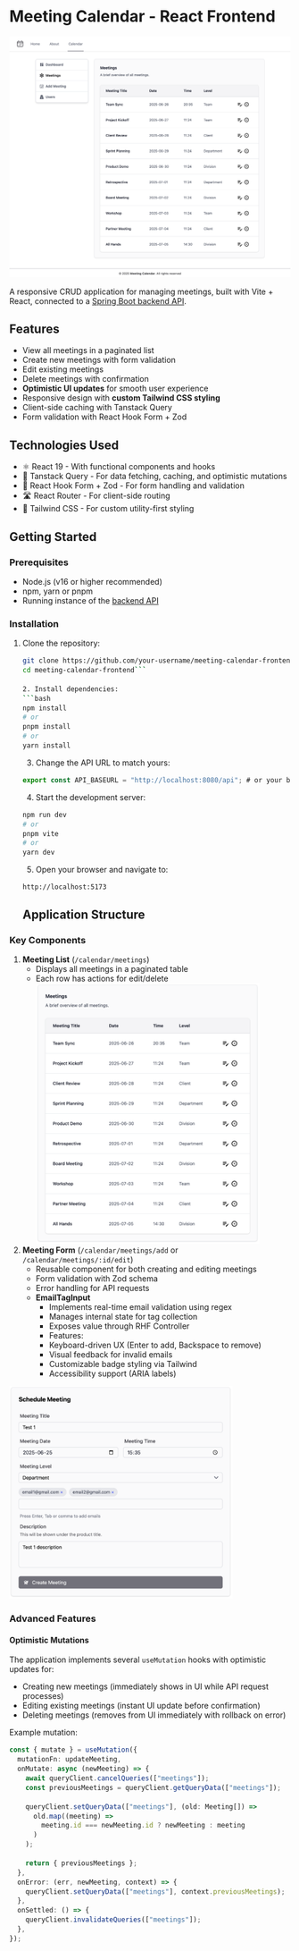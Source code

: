 # Meeting Calendar - React Frontend

<img src="./assets/MeetingsAppOverview.png" alt="App Screenshot" width="600" />

A responsive CRUD application for managing meetings, built with Vite + React, connected to a [Spring Boot backend API](https://github.com/fZ0x539/MeetingCalendarApi).

## Features

- View all meetings in a paginated list
- Create new meetings with form validation
- Edit existing meetings
- Delete meetings with confirmation
- **Optimistic UI updates** for smooth user experience
- Responsive design with **custom Tailwind CSS styling**
- Client-side caching with Tanstack Query
- Form validation with React Hook Form + Zod

## Technologies Used

- ⚛️ React 19 - With functional components and hooks
- 🔄 Tanstack Query - For data fetching, caching, and optimistic mutations
- 📝 React Hook Form + Zod - For form handling and validation
- 🛣️ React Router - For client-side routing
- 🎨 Tailwind CSS - For custom utility-first styling

## Getting Started

### Prerequisites

- Node.js (v16 or higher recommended)
- npm, yarn or pnpm
- Running instance of the [backend API](https://github.com/fZ0x539/MeetingCalendarApi)

### Installation

1. Clone the repository:

   ````bash
   git clone https://github.com/your-username/meeting-calendar-frontend.git
   cd meeting-calendar-frontend```

   2. Install dependencies:
   ```bash
   npm install
   # or
   pnpm install
   # or
   yarn install
   ````

   3. Change the API URL to match yours:

   ```/src/constants.ts
   export const API_BASEURL = "http://localhost:8080/api"; # or your backend URL
   ```

   4. Start the development server:

   ```bash
   npm run dev
   # or
   pnpm vite
   # or
   yarn dev
   ```

   5. Open your browser and navigate to:

   ```
   http://localhost:5173
   ```

   ## Application Structure

### Key Components

1. **Meeting List** (`/calendar/meetings`)
   - Displays all meetings in a paginated table
   - Each row has actions for edit/delete
     <img src="./assets/MeetingsList.png" alt="MeetingsList" width="400" />
2. **Meeting Form** (`/calendar/meetings/add` or `/calendar/meetings/:id/edit`)
   - Reusable component for both creating and editing meetings
   - Form validation with Zod schema
   - Error handling for API requests
   - **EmailTagInput**
     - Implements real-time email validation using regex
     - Manages internal state for tag collection
     - Exposes value through RHF Controller
     - Features:
     - Keyboard-driven UX (Enter to add, Backspace to remove)
     - Visual feedback for invalid emails
     - Customizable badge styling via Tailwind
     - Accessibility support (ARIA labels)
  <img src="./assets/MeetingsForm.png" alt="MeetingsForm" width="400" />

### Advanced Features

#### Optimistic Mutations

The application implements several `useMutation` hooks with optimistic updates for:

- Creating new meetings (immediately shows in UI while API request processes)
- Editing existing meetings (instant UI update before confirmation)
- Deleting meetings (removes from UI immediately with rollback on error)

Example mutation:

```typescript
const { mutate } = useMutation({
  mutationFn: updateMeeting,
  onMutate: async (newMeeting) => {
    await queryClient.cancelQueries(["meetings"]);
    const previousMeetings = queryClient.getQueryData(["meetings"]);

    queryClient.setQueryData(["meetings"], (old: Meeting[]) =>
      old.map((meeting) =>
        meeting.id === newMeeting.id ? newMeeting : meeting
      )
    );

    return { previousMeetings };
  },
  onError: (err, newMeeting, context) => {
    queryClient.setQueryData(["meetings"], context.previousMeetings);
  },
  onSettled: () => {
    queryClient.invalidateQueries(["meetings"]);
  },
});
```
